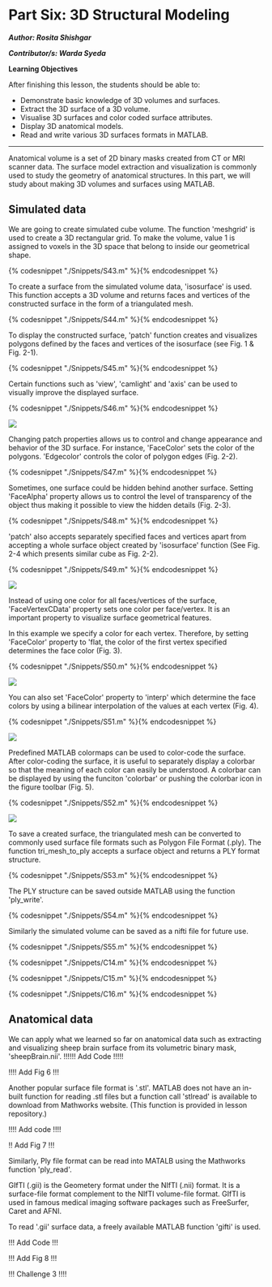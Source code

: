 # Part Six: 3D Structural Modeling

***Author: Rosita Shishgar***

***Contributor/s: Warda Syeda***

**Learning Objectives**

After finishing this lesson, the students should be able to:

* Demonstrate basic knowledge of 3D volumes and surfaces.
* Extract the 3D surface of a 3D volume.
* Visualise 3D surfaces and color coded surface attributes.
* Display 3D anatomical models. 
* Read and write various 3D surfaces formats in MATLAB.
_________________________________________________________________________________

Anatomical volume is a set of 2D binary masks created from CT or MRI scanner data. The surface model extraction and visualization is commonly used to study the geometry of anatomical structures. In this part, we will study about making 3D volumes and surfaces using MATLAB.


## Simulated data

We are going to create simulated cube volume. The function 'meshgrid' is used to create a 3D rectangular grid. To make the volume, value 1 is assigned to voxels in the 3D space that belong to inside our geometrical shape.

{% codesnippet "./Snippets/S43.m" %}{% endcodesnippet %}

To create a surface from the simulated volume data, 'isosurface' is used. This function accepts a 3D volume and returns faces and vertices of the constructed surface in the form of a triangulated mesh.

{% codesnippet "./Snippets/S44.m" %}{% endcodesnippet %}

To display the constructed surface, 'patch' function creates and visualizes polygons defined by the faces and vertices of the isosurface (see Fig. 1 & Fig. 2-1). 

{% codesnippet "./Snippets/S45.m" %}{% endcodesnippet %}

Certain functions such as 'view', 'camlight' and 'axis' can be used to visually improve the displayed surface. 

{% codesnippet "./Snippets/S46.m" %}{% endcodesnippet %}

![](./BookImages/fig1.png)

Changing patch properties allows us to control and change appearance and behavior of the 3D surface. For instance, 'FaceColor' sets the color of the polygons. 'Edgecolor' controls the color of polygon edges (Fig. 2-2). 

{% codesnippet "./Snippets/S47.m" %}{% endcodesnippet %}

Sometimes, one surface could be hidden behind another surface. Setting 'FaceAlpha' property allows us to control the level of transparency of the object thus making it possible to view the hidden details (Fig. 2-3). 

{% codesnippet "./Snippets/S48.m" %}{% endcodesnippet %}

'patch' also accepts separately specified faces and vertices apart from accepting a whole surface object created by 'isosurface' function (See Fig. 2-4 which presents similar cube as Fig. 2-2).

{% codesnippet "./Snippets/S49.m" %}{% endcodesnippet %}

![](./BookImages/fig2.png)

Instead of using one color for all faces/vertices of the surface, 'FaceVertexCData' property sets one color per face/vertex. It is an important property to visualize surface geometrical features. 

In this example we specify a color for each vertex. Therefore, by setting 'FaceColor' property to 'flat, the color of the first vertex specified determines the face color (Fig. 3).

{% codesnippet "./Snippets/S50.m" %}{% endcodesnippet %}

![](./BookImages/fig3.png)

You can also set 'FaceColor' property to 'interp' which determine the face colors by using a bilinear interpolation of the values at each vertex (Fig. 4).

{% codesnippet "./Snippets/S51.m" %}{% endcodesnippet %}

![](./BookImages/fig4.png)

Predefined MATLAB colormaps can be used to color-code the surface. 
After color-coding the surface, it is useful to separately display a colorbar so that the meaning of each color can easily be understood. A colorbar can be displayed by using the funciton 'colorbar' or pushing the colorbar icon in the figure toolbar (Fig. 5). 

{% codesnippet "./Snippets/S52.m" %}{% endcodesnippet %}

![](./BookImages/fig5.png)

To save a created surface, the triangulated mesh can be converted to commonly used surface file formats such as Polygon File Format (.ply). The function tri_mesh_to_ply accepts a surface object and returns a PLY format structure.

{% codesnippet "./Snippets/S53.m" %}{% endcodesnippet %}

The PLY structure can be saved outside MATLAB using the function 'ply_write'. 

{% codesnippet "./Snippets/S54.m" %}{% endcodesnippet %}

Similarly the simulated volume can be saved as a nifti file for future use. 

{% codesnippet "./Snippets/S55.m" %}{% endcodesnippet %}

{% codesnippet "./Snippets/C14.m" %}{% endcodesnippet %}

{% codesnippet "./Snippets/C15.m" %}{% endcodesnippet %}

{% codesnippet "./Snippets/C16.m" %}{% endcodesnippet %}

## Anatomical data

We can apply what we learned so far on anatomical data such as extracting and visualizing sheep brain surface from its volumetric binary mask, 'sheepBrain.nii'.
!!!!!! Add Code !!!!!

!!!! Add Fig 6 !!!

Another popular surface file format is '.stl'. MATLAB does not have an in-built function for reading .stl files but a function call 'stlread' is available to download from Mathworks website. (This function is provided in lesson repository.) 

!!!! Add code !!!!

!! Add Fig 7 !!!

Similarly, Ply file format can be read into MATALB using the Mathworks function 'ply_read'. 

GIfTI (.gii) is the Geometery format under the NIfTI (.nii) format. It is a surface-file format complement to the NIfTI volume-file format. GIfTI is used in famous medical imaging software packages such as FreeSurfer, Caret and AFNI.

To read '.gii' surface data, a freely available MATLAB function 'gifti' is used. 

!!! Add Code !!!

!!! Add Fig 8 !!!

!!! Challenge 3 !!!!





